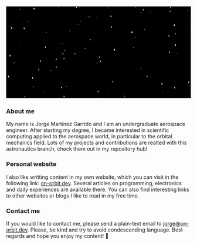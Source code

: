 <p align="center">
  <img width="1000" height="250" src="figs/background_stars.png">
</p>

### About me

My name is Jorge Martínez Garrido and I am an undergraduate aerospace engineer.
After starting my degree, I became interested in scientific computing applied to
the aerospace world, in particular to the orbital mechanics field. Lots of my 
projects and contributions are realted with this astronautics branch, check them
out in my repository hub!


### Personal website
I also like writting content in my own website, which you can visit in the
following link: [on-orbit.dev](https://on-orbit.dev). Several articles on
programming, electronics and daily experiences are available there. You can also
find interesting links to other websites or blogs I like to read in my free time.


### Contact me
If you would like to contact me, please send a plain-text email to
jorge@on-orbit.dev. Please, be kind and try to avoid condescending language. Best
regards and hope you enjoy my content! 🐺
